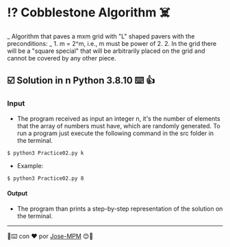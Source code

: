 # ⁉️ Cobblestone Algorithm :skull_and_crossbones:

_ Algorithm that paves a mxm grid with "L" shaped pavers with the preconditions: _
    1. m = 2^m, i.e., m must be power of 2.
    2. In the grid there will be a "square special" that will be arbitrarily placed on the grid and cannot be covered by any other piece.


## ☑️ Solution in n Python 3.8.10 ⌨️ 👍

### Input 

* The program received as input an integer n, it's the number of elements that the array of numbers must have, which are randomly generated. To run a program just execute the following command in the src folder in the terminal.


```
$ python3 Practice02.py k
```
* Example: 
```
$ python3 Practice02.py 8
```

#### Output

* The program than prints a step-by-step representation of the solution on the terminal.
---
🥇⌨️ con ❤️ por [Jose-MPM](https://github.com/Jose-MPM) 😊🔧
